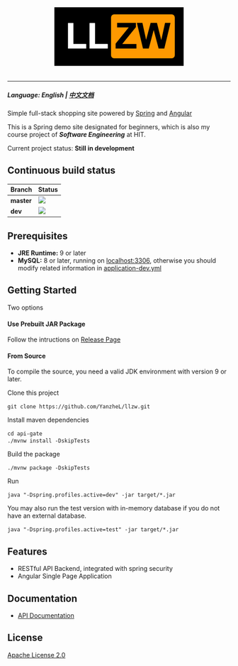 <div align="center">
  <img src="logo.png"><br><br>
</div>

-----------------

##### Language: English | [中文文档](README-zh.md)

Simple full-stack shopping site powered by [Spring](https://spring.io/) and [Angular](https://angular.io/)

This is a Spring demo site designated for beginners, which is also my course project of ***Software Engineering*** at HIT.

Current project status: **Still in development**

## Continuous build status

| Branch     | Status                                                    |
| ---------- | --------------------------------------------------------- |
| **master** | ![](https://travis-ci.org/YanzheL/llzw.svg?branch=master) |
| **dev**    | ![](https://travis-ci.org/YanzheL/llzw.svg?branch=dev)    |


## Prerequisites

- **JRE Runtime:** 9 or later
- **MySQL:** 8 or later, running on [localhost:3306](localhost:3306),  otherwise you should modify related information in [application-dev.yml](api-gate/src/main/resources/application-dev.yml)

## Getting Started

Two options

#### Use Prebuilt JAR Package

Follow the intructions on [Release Page](https://github.com/YanzheL/llzw/releases)

#### From Source

To compile the source, you need a valid JDK environment with version 9 or later.

Clone this project

```shell
git clone https://github.com/YanzheL/llzw.git
```

Install maven dependencies

```shell
cd api-gate
./mvnw install -DskipTests
```

Build the package

```shell
./mvnw package -DskipTests
```

Run

```shell
java "-Dspring.profiles.active=dev" -jar target/*.jar
```

You may also run the test version with in-memory database if you do not have an external database.

```shell
java "-Dspring.profiles.active=test" -jar target/*.jar
```

## Features

* RESTful API Backend, integrated with spring security
* Angular Single Page Application

## Documentation

- [API Documentation](https://llzw.readthedocs.io)

## License

[Apache License 2.0](LICENSE)
